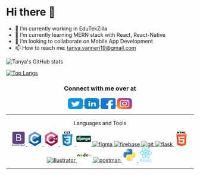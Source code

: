 <h1>  Hi there 👋 </h1>


- 🔭 I’m currently working in EduTekZilla
- 🌱 I’m currently learning MERN stack with React, React-Native
- 👯 I’m looking to collaborate on Mobile App Development
- 📫 How to reach me: tanya.vanneri19@gmail.com


   
![Tanya's GitHub stats](https://github-readme-stats.vercel.app/api?username=tanya1019&theme=radical&show_icons=true)



[![Top Langs](https://github-readme-stats.vercel.app/api/top-langs/?username=tanya1019&layout=compact&theme=radical)](https://github.com/tanya1019/github-readme-stats)


<h3 align="center">Connect with me over at</h3>
<p align="center">

<a href="https://twitter.com/tanya__1019" target="blank">
    <img align="center" src="Svg/twitter.svg" alt="tanya1019" height="30" width="40" />
</a>

<a href="https://www.linkedin.com/in/tanya-thakur19/" target="blank">
    <img align="center" src="Svg/linkedin.svg" alt="tanya1019" height="30" width="40" />
</a>


<a href="https://www.facebook.com/profile.php?id=100050222620697" target="blank">
    <img align="center" src="Svg/facebook.svg" alt="tanya1019" height="30" width="40" />
</a>

<a href="https://www.instagram.com/tanya__1019/" target="blank">
    <img align="center" src="Svg/instagram.svg" alt="tanya1019" height="30" width="40" />
</a>
   
   </p>
<hr />

<summary align = 'center' >Languages and Tools</summary>
<p align="center">

<a href="https://getbootstrap.com" target="_blank"> 
    <img src="https://raw.githubusercontent.com/devicons/devicon/master/icons/bootstrap/bootstrap-plain-wordmark.svg" alt="bootstrap" width="40" height="40"/> 
</a>

<a href="https://www.cprogramming.com/" target="_blank"> 
    <img src="https://raw.githubusercontent.com/devicons/devicon/master/icons/c/c-original.svg" alt="c" width="40" height="40"/> 
</a>

<a href="https://www.w3schools.com/cpp/" target="_blank"> 
    <img src="https://raw.githubusercontent.com/devicons/devicon/master/icons/cplusplus/cplusplus-original.svg" alt="cplusplus" width="40" height="40"/> 
</a>

<a href="https://www.w3schools.com/css/" target="_blank"> 
    <img src="https://raw.githubusercontent.com/devicons/devicon/master/icons/css3/css3-original-wordmark.svg" alt="css3" width="40" height="40"/> 
</a>

<a href="https://www.djangoproject.com/" target="_blank"> 
    <img src="https://raw.githubusercontent.com/devicons/devicon/master/icons/django/django-original.svg" alt="django" width="40" height="40"/> 
</a>

<a href="https://www.figma.com/" target="_blank"> 
    <img src="https://www.vectorlogo.zone/logos/figma/figma-icon.svg" alt="figma" width="40" height="40"/> 
</a>

<a href="https://firebase.google.com/" target="_blank"> 
    <img src="https://www.vectorlogo.zone/logos/firebase/firebase-icon.svg" alt="firebase" width="40" height="40"/> 
</a>



<a href="https://git-scm.com/" target="_blank"> 
    <img src="https://www.vectorlogo.zone/logos/git-scm/git-scm-icon.svg" alt="git" width="40" height="40"/> 
</a>

<a href="https://flask.palletsprojects.com/" target="_blank"> 
    <img src="https://www.vectorlogo.zone/logos/pocoo_flask/pocoo_flask-icon.svg" alt="flask" width="40" height="40"/> 
</a>

<a href="https://www.w3.org/html/" target="_blank"> 
    <img src="https://raw.githubusercontent.com/devicons/devicon/master/icons/html5/html5-original-wordmark.svg" alt="html5" width="40" height="40"/> 
</a>

<a href="https://www.adobe.com/in/products/illustrator.html" target="_blank"> 
    <img src="https://www.vectorlogo.zone/logos/adobe_illustrator/adobe_illustrator-icon.svg" alt="illustrator" width="40" height="40"/> 
</a>



<a href="https://nodejs.org" target="_blank"> 
    <img src="https://raw.githubusercontent.com/devicons/devicon/master/icons/nodejs/nodejs-original-wordmark.svg" alt="nodejs" width="40" height="40"/> 
</a>


<a href="https://postman.com" target="_blank"> 
    <img src="https://www.vectorlogo.zone/logos/getpostman/getpostman-icon.svg" alt="postman" width="40" height="40"/> 
</a>

<a href="https://www.python.org" target="_blank"> 
    <img src="https://raw.githubusercontent.com/devicons/devicon/master/icons/python/python-original.svg" alt="python" width="40" height="40"/> 
</a>

<a href="https://reactjs.org/" target="_blank"> 
    <img src="https://raw.githubusercontent.com/devicons/devicon/master/icons/react/react-original-wordmark.svg" alt="react" width="40" height="40"/> 
</a>



</p>

<hr />


